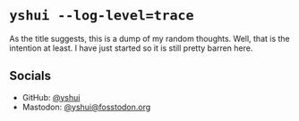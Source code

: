# `yshui --log-level=trace`

As the title suggests, this is a dump of my random thoughts. Well, that is the intention at least. I have just started so it is still pretty barren here.


## Socials

* GitHub: [@yshui](http://github.com/yshui)
* Mastodon: [@yshui@fosstodon.org](https://fosstodon.org/@yshui)
